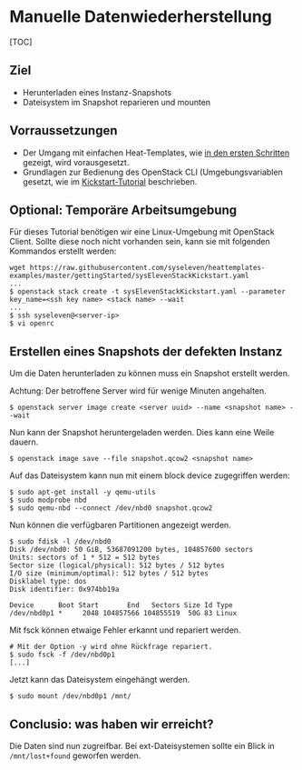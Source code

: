 # Manuelle Datenwiederherstellung

[TOC]

## Ziel

* Herunterladen eines Instanz-Snapshots
* Dateisystem im Snapshot reparieren und mounten

## Vorraussetzungen 

* Der Umgang mit einfachen Heat-Templates, wie [in den ersten Schritten](01-firststeps/) gezeigt, wird vorausgesetzt.
* Grundlagen zur Bedienung des OpenStack CLI (Umgebungsvariablen gesetzt, wie im [Kickstart-Tutorial](02-kickstart/) beschrieben.


## Optional: Temporäre Arbeitsumgebung

Für dieses Tutorial benötigen wir eine Linux-Umgebung mit OpenStack Client. Sollte diese noch nicht vorhanden sein, kann sie mit folgenden Kommandos erstellt werden:

```
wget https://raw.githubusercontent.com/syseleven/heattemplates-examples/master/gettingStarted/sysElevenStackKickstart.yaml
...
$ openstack stack create -t sysElevenStackKickstart.yaml --parameter key_name=<ssh key name> <stack name> --wait
...
$ ssh syseleven@<server-ip>
$ vi openrc
```

## Erstellen eines Snapshots der defekten Instanz

Um die Daten herunterladen zu können muss ein Snapshot erstellt werden.

Achtung: Der betroffene Server wird für wenige Minuten angehalten.

```
$ openstack server image create <server uuid> --name <snapshot name> --wait
```

Nun kann der Snapshot heruntergeladen werden. Dies kann eine Weile dauern.

```
$ openstack image save --file snapshot.qcow2 <snapshot name>
```

Auf das Dateisystem kann nun mit einem block device zugegriffen werden:

```
$ sudo apt-get install -y qemu-utils
$ sudo modprobe nbd
$ sudo qemu-nbd --connect /dev/nbd0 snapshot.qcow2
```

Nun können die verfügbaren Partitionen angezeigt werden.

```
$ sudo fdisk -l /dev/nbd0
Disk /dev/nbd0: 50 GiB, 53687091200 bytes, 104857600 sectors
Units: sectors of 1 * 512 = 512 bytes
Sector size (logical/physical): 512 bytes / 512 bytes
I/O size (minimum/optimal): 512 bytes / 512 bytes
Disklabel type: dos
Disk identifier: 0x974bb19a

Device      Boot Start       End   Sectors Size Id Type
/dev/nbd0p1 *     2048 104857566 104855519  50G 83 Linux
```

Mit fsck können etwaige Fehler erkannt und repariert werden.

```
# Mit der Option -y wird ohne Rückfrage repariert.
$ sudo fsck -f /dev/nbd0p1
[...]
```

Jetzt kann das Dateisystem eingehängt werden.

```
$ sudo mount /dev/nbd0p1 /mnt/
```

## Conclusio: was haben wir erreicht?

Die Daten sind nun zugreifbar. Bei ext-Dateisystemen sollte ein Blick in `/mnt/lost+found` geworfen werden.